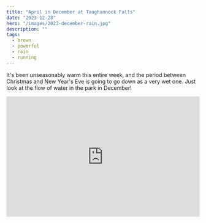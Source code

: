 ```yaml
---
title: "April in December at Taughannock Falls"
date: "2023-12-28"
hero: "/images/2023-december-rain.jpg"
description: ""
tags:
  - brown
  - powerful
  - rain
  - running
---
```


It's been unseasonably warm this entire week, and the period between Christmas and New Year's Eve is going to go down as a very wet one. Just look at the flow of water in the park in December!

<iframe width="100%" height="315" src="https://www.youtube.com/embed/4lQjcxT0LXM?si=l_zWxcg07SRgxtMB" title="YouTube video player" frameborder="0" allow="accelerometer; autoplay; clipboard-write; encrypted-media; gyroscope; picture-in-picture; web-share" allowfullscreen></iframe>
